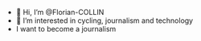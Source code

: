 - 👋 Hi, I’m @Florian-COLLIN
- 👀 I’m interested in cycling, journalism and technology
- I want to become a journalism

<!---
Florian-COLLIN/Florian-COLLIN is a ✨ special ✨ repository because its `README.md` (this file) appears on your GitHub profile.
You can click the Preview link to take a look at your changes.
--->
